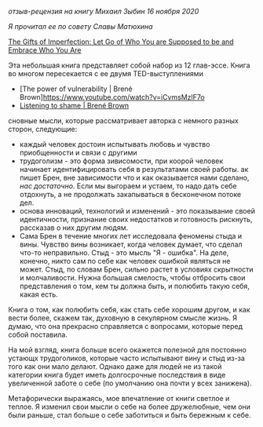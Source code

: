 *отзыв-рецензия на книгу
Михаил Зыбин
16 ноября 2020*

*Я прочитал ее по совету Славы Матюхина*

[The Gifts of Imperfection: Let Go of Who You are Supposed to be and Embrace Who You Are](https://www.goodreads.com/book/show/7015403-the-gifts-of-imperfection)

Эта небольшая книга представляет собой набор из 12 глав-эссе. Книга во многом пересекается с ее двумя TED-выступлениями

- [The power of vulnerability | Brené Brown]https://www.youtube.com/watch?v=iCvmsMzlF7o
- [Listening to shame | Brené Brown](https://www.youtube.com/watch?v=psN1DORYYV0)


сновные мысли, которые рассматривает авторка с немного разных сторон, следующие:
- каждый человек достоин испытывать любовь и чувство приобщенности и связи с другими
- трудоголизм - это форма зивисомости, при коорой человек начинает идентифицировать себя в результатами своей работы. ак пишет Брен, вне зависимости что и как оказывается нами сделано, *нас достаточно*. Если мы выгораем и устаем, то надо дать себе отдохнуть, а не продолжать закапываться в бесконечном потоке дел.
- основа инноваций, технологий и изменений - это показывание своей идентичности, признание своих недостатков и готовность рискнуть, рассказав о них другим людям. 
- Сама Брен в течение многих лет исследовала феномены стыда и вины. Чувство вины возникает, когда человек думает, что сделал что-то неправильно. Стыд - это мысль "Я - ошибка". На деле, конечно, никто сам по себе как человек ошибкой являться не может. Стыд, по словам Брен, сильно растет в условиях скрытности и молчаливости. Нужна большая смелость, чтобы отбросить свои представления о том, кем ты должна быть, и полюбить такую себя, какая есть.

Книга о том, как полюбить себя, как стать себе хорошим другом, и как вести более, скажем так, духовную в секулярном смысле жизнь. Я думаю, что она прекрасно справляется с вопросами, которые перед собой поставила.

На мой взгляд, книга больше всего окажется полезной для постоянно устающх трудоголиков, которые часто испытывают вину и стыд из-за того как они мало делают. Однако даже для людей не из такой категории книга будет иметь долгосрочные последствия в виде увеличенной заботе о себе (по умолчанию она почти у всех занижена).

Метафорически выражаясь, мое впечатление от книги светлое и теплое. Я изменил свои мысли о себе на более дружелюбные, чем они были раньше, стал больше о себе заботиться и быть бережным к себе.










